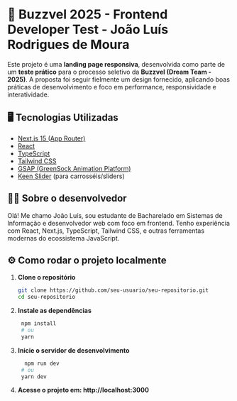 # 🚀 Buzzvel 2025 - Frontend Developer Test - João Luís Rodrigues de Moura

Este projeto é uma **landing page responsiva**, desenvolvida como parte de um **teste prático** para o processo seletivo da **Buzzvel (Dream Team - 2025)**. A proposta foi seguir fielmente um design fornecido, aplicando boas práticas de desenvolvimento e foco em performance, responsividade e interatividade.

## 🖥️ Tecnologias Utilizadas

- [Next.js 15 (App Router)](https://nextjs.org/)
- [React](https://react.dev/)
- [TypeScript](https://www.typescriptlang.org/)
- [Tailwind CSS](https://tailwindcss.com/)
- [GSAP (GreenSock Animation Platform)](https://gsap.com/)
- [Keen Slider](https://keen-slider.io/) (para carrosséis/sliders)

## 👨‍💻 Sobre o desenvolvedor

Olá! Me chamo João Luís, sou estudante de Bacharelado em Sistemas de Informação e desenvolvedor web com foco em frontend. Tenho experiência com React, Next.js, TypeScript, Tailwind CSS, e outras ferramentas modernas do ecossistema JavaScript. 

## ⚙️ Como rodar o projeto localmente

1. **Clone o repositório**
   ```bash
   git clone https://github.com/seu-usuario/seu-repositorio.git
   cd seu-repositorio
   ```
2. **Instale as dependências**
   ```bash
    npm install
    # ou
    yarn
   ```
3. **Inicie o servidor de desenvolvimento**
   ```bash
     npm run dev
    # ou
    yarn dev
   ```
4. **Acesse o projeto em: http://localhost:3000**
